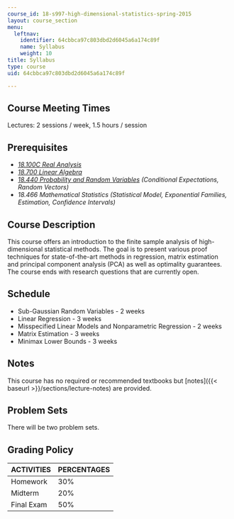 ```yaml
---
course_id: 18-s997-high-dimensional-statistics-spring-2015
layout: course_section
menu:
  leftnav:
    identifier: 64cbbca97c803dbd2d6045a6a174c89f
    name: Syllabus
    weight: 10
title: Syllabus
type: course
uid: 64cbbca97c803dbd2d6045a6a174c89f

---
```


Course Meeting Times
--------------------

Lectures: 2 sessions / week, 1.5 hours / session

Prerequisites
-------------

*   [_18.100C Real Analysis_](/courses/18-100c-real-analysis-fall-2012/sections/index.htm)
*   [_18.700 Linear Algebra_](/courses/18-700-linear-algebra-fall-2013/sections/index.htm)
*   [_18.440 Probability and Random Variables_](/courses/18-440-probability-and-random-variables-spring-2014/sections/index.htm) _(Conditional Expectations, Random Vectors)_
*   _18.466 Mathematical Statistics_ _(Statistical Model, Exponential Families, Estimation, Confidence Intervals)_

Course Description
------------------

This course offers an introduction to the finite sample analysis of high-dimensional statistical methods. The goal is to present various proof techniques for state-of-the-art methods in regression, matrix estimation and principal component analysis (PCA) as well as optimality guarantees. The course ends with research questions that are currently open.

Schedule
--------

*   Sub-Gaussian Random Variables - 2 weeks
*   Linear Regression - 3 weeks
*   Misspecified Linear Models and Nonparametric Regression - 2 weeks
*   Matrix Estimation - 3 weeks
*   Minimax Lower Bounds - 3 weeks

Notes
-----

This course has no required or recommended textbooks but [notes]({{< baseurl >}}/sections/lecture-notes) are provided.

Problem Sets
------------

There will be two problem sets.

Grading Policy
--------------

| ACTIVITIES | PERCENTAGES |
| --- | --- |
| Homework | 30% |
| Midterm | 20% |
| Final Exam | 50%